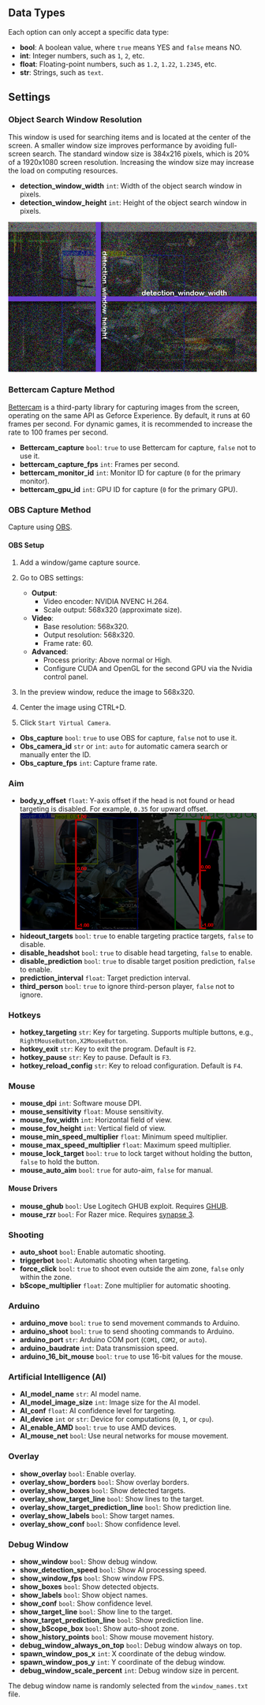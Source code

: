 ## Data Types

Each option can only accept a specific data type:

- **bool**: A boolean value, where `true` means YES and `false` means NO.
- **int**: Integer numbers, such as `1`, `2`, etc.
- **float**: Floating-point numbers, such as `1.2`, `1.22`, `1.2345`, etc.
- **str**: Strings, such as `text`.

## Settings

### Object Search Window Resolution

This window is used for searching items and is located at the center of the screen. A smaller window size improves performance by avoiding full-screen search. The standard window size is 384x216 pixels, which is 20% of a 1920x1080 screen resolution. Increasing the window size may increase the load on computing resources.

- **detection_window_width** `int`: Width of the object search window in pixels.
- **detection_window_height** `int`: Height of the object search window in pixels.

![Object Search Window](https://github.com/SunOner/sunone_aimbot_docs/blob/main/config/media/object_search_window.png)

### Bettercam Capture Method

[Bettercam](https://github.com/RootKit-Org/BetterCam) is a third-party library for capturing images from the screen, operating on the same API as Geforce Experience. By default, it runs at 60 frames per second. For dynamic games, it is recommended to increase the rate to 100 frames per second.

- **Bettercam_capture** `bool`: `true` to use Bettercam for capture, `false` not to use it.
- **bettercam_capture_fps** `int`: Frames per second.
- **bettercam_monitor_id** `int`: Monitor ID for capture (`0` for the primary monitor).
- **bettercam_gpu_id** `int`: GPU ID for capture (`0` for the primary GPU).

### OBS Capture Method

Capture using [OBS](https://github.com/obsproject/obs-studio).

#### OBS Setup

1. Add a window/game capture source.
2. Go to OBS settings:
   - **Output**:
     - Video encoder: NVIDIA NVENC H.264.
     - Scale output: 568x320 (approximate size).
   - **Video**:
     - Base resolution: 568x320.
     - Output resolution: 568x320.
     - Frame rate: 60.
   - **Advanced**:
     - Process priority: Above normal or High.
     - Configure CUDA and OpenGL for the second GPU via the Nvidia control panel.

3. In the preview window, reduce the image to 568x320.
4. Center the image using CTRL+D.
5. Click `Start Virtual Camera`.

- **Obs_capture** `bool`: `true` to use OBS for capture, `false` not to use it.
- **Obs_camera_id** `str` or `int`: `auto` for automatic camera search or manually enter the ID.
- **Obs_capture_fps** `int`: Capture frame rate.

### Aim

- **body_y_offset** `float`: Y-axis offset if the head is not found or head targeting is disabled. For example, `0.35` for upward offset.
![Aim Diagram](https://github.com/SunOner/sunone_aimbot_docs/blob/main/config/media/body_y_offset.png)
- **hideout_targets** `bool`: `true` to enable targeting practice targets, `false` to disable.
- **disable_headshot** `bool`: `true` to disable head targeting, `false` to enable.
- **disable_prediction** `bool`: `true` to disable target position prediction, `false` to enable.
- **prediction_interval** `float`: Target prediction interval.
- **third_person** `bool`: `true` to ignore third-person player, `false` not to ignore.

### Hotkeys

- **hotkey_targeting** `str`: Key for targeting. Supports multiple buttons, e.g., `RightMouseButton,X2MouseButton`.
- **hotkey_exit** `str`: Key to exit the program. Default is `F2`.
- **hotkey_pause** `str`: Key to pause. Default is `F3`.
- **hotkey_reload_config** `str`: Key to reload configuration. Default is `F4`.

### Mouse

- **mouse_dpi** `int`: Software mouse DPI.
- **mouse_sensitivity** `float`: Mouse sensitivity.
- **mouse_fov_width** `int`: Horizontal field of view.
- **mouse_fov_height** `int`: Vertical field of view.
- **mouse_min_speed_multiplier** `float`: Minimum speed multiplier.
- **mouse_max_speed_multiplier** `float`: Maximum speed multiplier.
- **mouse_lock_target** `bool`: `true` to lock target without holding the button, `false` to hold the button.
- **mouse_auto_aim** `bool`: `true` for auto-aim, `false` for manual.

#### Mouse Drivers

- **mouse_ghub** `bool`: Use Logitech GHUB exploit. Requires [GHUB](https://disk.yandex.ru/d/LagJI9dR-kM9cQ).
- **mouse_rzr** `bool`: For Razer mice. Requires [synapse 3](https://www.razer.com/synapse-3).

### Shooting

- **auto_shoot** `bool`: Enable automatic shooting.
- **triggerbot** `bool`: Automatic shooting when targeting.
- **force_click** `bool`: `true` to shoot even outside the aim zone, `false` only within the zone.
- **bScope_multiplier** `float`: Zone multiplier for automatic shooting.

### Arduino

- **arduino_move** `bool`: `true` to send movement commands to Arduino.
- **arduino_shoot** `bool`: `true` to send shooting commands to Arduino.
- **arduino_port** `str`: Arduino COM port (`COM1`, `COM2`, or `auto`).
- **arduino_baudrate** `int`: Data transmission speed.
- **arduino_16_bit_mouse** `bool`: `true` to use 16-bit values for the mouse.

### Artificial Intelligence (AI)

- **AI_model_name** `str`: AI model name.
- **AI_model_image_size** `int`: Image size for the AI model.
- **AI_conf** `float`: AI confidence level for targeting.
- **AI_device** `int` or `str`: Device for computations (`0`, `1`, or `cpu`).
- **AI_enable_AMD** `bool`: `true` to use AMD devices.
- **AI_mouse_net** `bool`: Use neural networks for mouse movement.

### Overlay

- **show_overlay** `bool`: Enable overlay.
- **overlay_show_borders** `bool`: Show overlay borders.
- **overlay_show_boxes** `bool`: Show detected targets.
- **overlay_show_target_line** `bool`: Show lines to the target.
- **overlay_show_target_prediction_line** `bool`: Show prediction line.
- **overlay_show_labels** `bool`: Show target names.
- **overlay_show_conf** `bool`: Show confidence level.

### Debug Window

- **show_window** `bool`: Show debug window.
- **show_detection_speed** `bool`: Show AI processing speed.
- **show_window_fps** `bool`: Show window FPS.
- **show_boxes** `bool`: Show detected objects.
- **show_labels** `bool`: Show object names.
- **show_conf** `bool`: Show confidence level.
- **show_target_line** `bool`: Show line to the target.
- **show_target_prediction_line** `bool`: Show prediction line.
- **show_bScope_box** `bool`: Show auto-shoot zone.
- **show_history_points** `bool`: Show mouse movement history.
- **debug_window_always_on_top** `bool`: Debug window always on top.
- **spawn_window_pos_x** `int`: X coordinate of the debug window.
- **spawn_window_pos_y** `int`: Y coordinate of the debug window.
- **debug_window_scale_percent** `int`: Debug window size in percent.

The debug window name is randomly selected from the `window_names.txt` file.